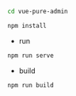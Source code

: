 ```bash
cd vue-pure-admin

npm install

```

- run

```bash
npm run serve
```

- build

```bash
npm run build
```
